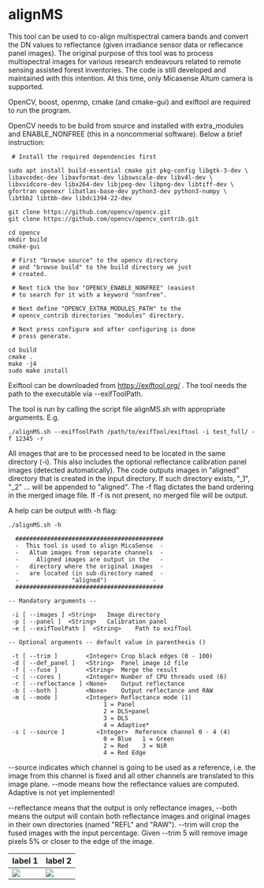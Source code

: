 # alignMS

This tool can be used to co-align multispectral camera bands and convert the DN values to reflectance (given irradiance sensor data or reflecance panel 
images). The original purpose of this tool was to  process multispectral images for various research endeavours related to remote sensing assisted forest 
inventories. The code is still  developed and maintained with this intention. At this time, only Micasense Altum camera is supported.  

OpenCV, boost, openmp, cmake (and cmake-gui) and exiftool are required to run the program.


OpenCV needs to be build from source and installed with extra_modules and ENABLE_NONFREE (this in a noncommerial software). Below a brief instruction:

	 # Install the required dependencies first
	
	sudo apt install build-essential cmake git pkg-config libgtk-3-dev \
	libavcodec-dev libavformat-dev libswscale-dev libv4l-dev \
	libxvidcore-dev libx264-dev libjpeg-dev libpng-dev libtiff-dev \
	gfortran openexr libatlas-base-dev python3-dev python3-numpy \
	libtbb2 libtbb-dev libdc1394-22-dev
    
	git clone https://github.com/opencv/opencv.git
	git clone https://github.com/opencv/opencv_contrib.git
	
	cd opencv
	mkdir build
	cmake-gui
	
	 # First "browse source" to the opencv directory
	 # and "browse build" to the build directory we just
	 # created.
	 
	 # Next tick the box "OPENCV_ENABLE_NONFREE" (easiest
	 # to search for it with a keyword "nonfree".
	 
	 # Next define "OPENCV_EXTRA_MODULES_PATH" to the
	 # opencv_contrib directories "modules" directory.
	 
	 # Next press configure and after configuring is done
	 # press generate.
	 
	cd build
	cmake .
	make -j4
	sudo make install

		
Exiftool can be downloaded from https://exiftool.org/ . The tool needs the path to the executable via --exifToolPath.

	
The tool is run by calling the script file alignMS.sh with appropriate arguments. E.g.

	./alignMS.sh --exifToolPath /path/to/exifTool/exiftool -i test_full/ -f 12345 -r
	
	
All images that are to be processed need to be located in the same directory (-i). This also includes the optional reflectance calibration panel images 
(detected automatically). The code outputs images in "aligned" directory that is created in the input directory. If such directory exists, "_1", "_2" ... 
will be appended to "aligned". The -f flag dictates the band ordering in the merged image file. If -f is not present, no merged file will be output.

A help can be output with -h flag:

	./alignMS.sh -h
	
	  ##########################################
	  -  This tool is used to align MicaSense  -
	  -   Altum images from separate channels  -
	  -     Aligned images are output in the   -
	  -   directory where the original images  -
	  -   are located (in sub-directory named  -
	  -               "aligned")             -
	  ##########################################

	-- Mandatory arguments --

	 -i [ --images ] <String>	Image directory
	 -p [ --panel ]  <String>	Calibration panel 
	 -e [ --exifToolPath ]  <String>	Path to exifTool 
	 
	-- Optional arguments -- default value in parenthesis ()

	 -t [ --trim ]        <Integer>	Crop black edges (0 - 100) 
	 -d [ --def_panel ]   <String>	Panel image id file 
	 -f [ --fuse ]        <String>	Merge the result 
	 -c [ --cores ]       <Integer>	Number of CPU threads used (6) 
	 -r [ --reflectance ] <None>	Output reflectance 
	 -b [ --both ]        <None>	Output reflectance and RAW 
	 -m [ --mode ]        <Integer>	Reflectance mode (1) 
		                  	   1 = Panel            
		                  	   2 = DLS+panel        
		                  	   3 = DLS              
		                  	   4 = Adaptive*        
	 -s [ --source ]         <Integer>	Reference channel 0 - 4 (4)
		                  	   0 = Blue   1 = Green 
		                  	   2 = Red    3 = NiR   
		                  	   4 = Red Edge
	
	
--source indicates which channel is going to be used as a reference, i.e.
the image from this channel is fixed and all other channels are translated
to this image plane. --mode means how the reflectance values are computed.
Adaptive is not yet implemented!

--reflectance means that the output is only reflectance images, --both
means the output will contain both reflectance images and original images
in their own directories (named "REFL" and "RAW"). --trim will crop the fused
images with the input percentage. Given --trim 5 will remove image pixels 
5% or closer to the edge of the image.  



label 1 | label 2
--- | ---
![](/home/koomikko/Documents/codes/cplus/altumAlign/alltumAlign/test_full/IMG_0007_1.tif) | ![](/home/koomikko/Documents/codes/cplus/altumAlign/alltumAlign/test_full/IMG_0007_2.tif)



